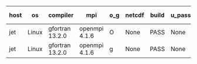 

| host     | os       | compiler                              | mpi                      | o_g        | netcdf        | build       | u_pass          | u_fail          | s_pass            | s_fail            | e_pass             | e_fail             | nuopc_pass       | nuopc_fail       | artifacts link          |
|----------|----------|---------------------------------------|--------------------------|------------|---------------|-------------|-----------------|-----------------|-------------------|-------------------|--------------------|--------------------|------------------|------------------|-------------------------|
| jet | Linux | gfortran 13.2.0 | openmpi 4.1.6  | O | None  | PASS | None | None | None | None | None | None | None | None | <a href="https://github.com/esmf-org/esmf-test-artifacts/tree/06e1dd9969f748603af799830756fbe1e078d5f6/develop/gfortran/13.2.0/O/openmpi/4.1.6" target="_blank">06e1dd9</a> | 
| jet | Linux | gfortran 13.2.0 | openmpi 4.1.6  | g | None  | PASS | None | None | None | None | None | None | None | None | <a href="https://github.com/esmf-org/esmf-test-artifacts/tree/0414dbb9fac9f16a0d46c90fd6a5e389b6ee91c7/develop/gfortran/13.2.0/g/openmpi/4.1.6" target="_blank">0414dbb</a> | 
